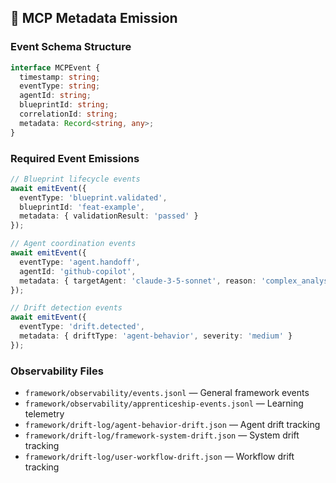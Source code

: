 <!--
@aegisFrameworkVersion: 2.4.0
@intent: MCP metadata emission template section
@context: Event schemas and observability patterns for agents
-->

## 📄 MCP Metadata Emission

### Event Schema Structure
```typescript
interface MCPEvent {
  timestamp: string;
  eventType: string;
  agentId: string;
  blueprintId: string;
  correlationId: string;
  metadata: Record<string, any>;
}
```

### Required Event Emissions
```typescript
// Blueprint lifecycle events
await emitEvent({
  eventType: 'blueprint.validated',
  blueprintId: 'feat-example',
  metadata: { validationResult: 'passed' }
});

// Agent coordination events
await emitEvent({
  eventType: 'agent.handoff',
  agentId: 'github-copilot',
  metadata: { targetAgent: 'claude-3-5-sonnet', reason: 'complex_analysis' }
});

// Drift detection events
await emitEvent({
  eventType: 'drift.detected',
  metadata: { driftType: 'agent-behavior', severity: 'medium' }
});
```

### Observability Files
- `framework/observability/events.jsonl` — General framework events
- `framework/observability/apprenticeship-events.jsonl` — Learning telemetry
- `framework/drift-log/agent-behavior-drift.json` — Agent drift tracking
- `framework/drift-log/framework-system-drift.json` — System drift tracking
- `framework/drift-log/user-workflow-drift.json` — Workflow drift tracking
